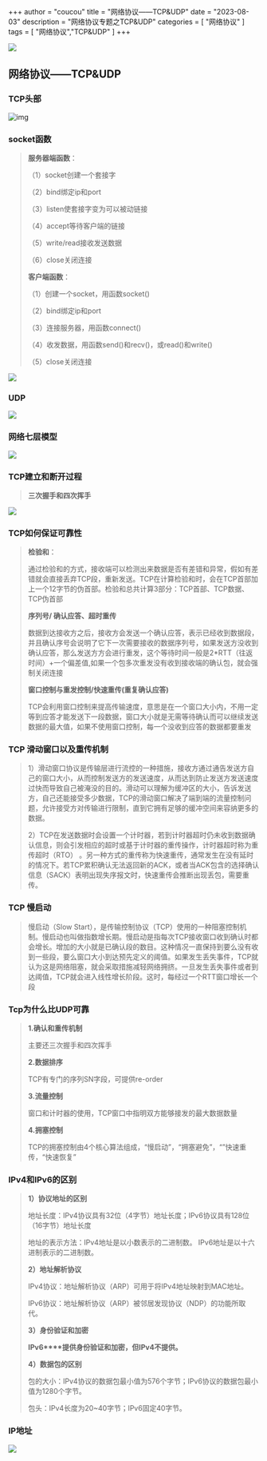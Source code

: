 +++
author = "coucou"
title = "网络协议——TCP&UDP"
date = "2023-08-03"
description = "网络协议专题之TCP&UDP"
categories = [
    "网络协议"
]
tags = [
    "网络协议","TCP&UDP"
]
+++

![](1.jpg)

## 网络协议——TCP&UDP

### TCP头部

![img](2.png)

### socket函数

> **服务器端函数**：
>
> （1）socket创建一个套接字
>
> （2）bind绑定ip和port
>
> （3）listen使套接字变为可以被动链接
>
> （4）accept等待客户端的链接
>
> （5）write/read接收发送数据
>
> （6）close关闭连接
>
> **客户端函数**：
>
> （1）创建一个socket，用函数socket()
>
> （2）bind绑定ip和port
>
> （3）连接服务器，用函数connect()
>
> （4）收发数据，用函数send()和recv()，或read()和write()
>
> （5）close关闭连接

![](3.png)

### UDP

![](4.png)

### 网络七层模型

![](5.png)

### TCP建立和断开过程

> **三次握手和四次挥手**

![](7.png)

### TCP如何保证可靠性

> **检验和**：
>
> 通过检验和的方式，接收端可以检测出来数据是否有差错和异常，假如有差错就会直接丢弃TCP段，重新发送。TCP在计算检验和时，会在TCP首部加上一个12字节的伪首部。检验和总共计算3部分：TCP首部、TCP数据、TCP伪首部
>
> **序列号/  确认应答、超时重传**
>
> 数据到达接收方之后，接收方会发送一个确认应答，表示已经收到数据段，并且确认序号会说明了它下一次需要接收的数据序列号，如果发送方没收到确认应答，那么发送方方会进行重发，这个等待时间一般是2*RTT（往返时间）+一个偏差值,如果一个包多次重发没有收到接收端的确认包，就会强制关闭连接
>
> **窗口控制与重发控制/快速重传(重复确认应答)**
>
> TCP会利用窗口控制来提高传输速度，意思是在一个窗口大小内，不用一定等到应答才能发送下一段数据，窗口大小就是无需等待确认而可以继续发送数据的最大值，如果不使用窗口控制，每一个没收到应答的数据都要重发

### TCP 滑动窗口以及重传机制

> 1）滑动窗口协议是传输层进行流控的一种措施，接收方通过通告发送方自己的窗口大小，从而控制发送方的发送速度，从而达到防止发送方发送速度过快而导致自己被淹没的目的。滑动可以理解为缓冲区的大小，告诉发送方，自己还能接受多少数据，TCP的滑动窗口解决了端到端的流量控制问题，允许接受方对传输进行限制，直到它拥有足够的缓冲空间来容纳更多的数据。
>
> 2）TCP在发送数据时会设置一个计时器，若到计时器超时仍未收到数据确认信息，则会引发相应的超时或基于计时器的重传操作，计时器超时称为重传超时（RTO） 。另一种方式的重传称为快速重传，通常发生在没有延时的情况下。若TCP累积确认无法返回新的ACK，或者当ACK包含的选择确认信息（SACK）表明出现失序报文时，快速重传会推断出现丢包，需要重传。

### TCP 慢启动

> 慢启动（Slow Start），是传输控制协议（TCP）使用的一种阻塞控制机制。慢启动也叫做指数增长期。慢启动是指每次TCP接收窗口收到确认时都会增长。增加的大小就是已确认段的数目。这种情况一直保持到要么没有收到一些段，要么窗口大小到达预先定义的阈值。如果发生丢失事件，TCP就认为这是网络阻塞，就会采取措施减轻网络拥挤。一旦发生丢失事件或者到达阈值，TCP就会进入线性增长阶段。这时，每经过一个RTT窗口增长一个段

### Tcp为什么比UDP可靠

> **1.确认和重传机制**
>
> 主要还三次握手和四次挥手
>
> **2.数据排序**
>
> TCP有专门的序列SN字段，可提供re-order
>
> **3.流量控制**
>
> 窗口和计时器的使用，TCP窗口中指明双方能够接发的最大数据数量
>
> **4.拥塞控制**
>
> TCP的拥塞控制由4个核心算法组成，“慢启动”，“拥塞避免”，“”快速重传，“快速恢复”

### IPv4和IPv6的区别

> **1）协议地址的区别**
>
> 地址长度：IPv4协议具有32位（4字节）地址长度；IPv6协议具有128位（16字节）地址长度
>
> 地址的表示方法：IPv4地址是以小数表示的二进制数。 IPv6地址是以十六进制表示的二进制数。
>
> **2）地址解析协议**
>
> IPv4协议：地址解析协议（ARP）可用于将IPv4地址映射到MAC地址。
>
> IPv6协议：地址解析协议（ARP）被邻居发现协议（NDP）的功能所取代。
>
> **3）身份验证和加密**
>
> **IPv6****提供身份验证和加密，但IPv4不提供。**
>
> **4）数据包的区别**
>
> 包的大小：IPv4协议的数据包最小值为576个字节；IPv6协议的数据包最小值为1280个字节。
>
> 包头：IPv4长度为20~40字节；IPv6固定40字节。

### IP地址

![](6.png)
